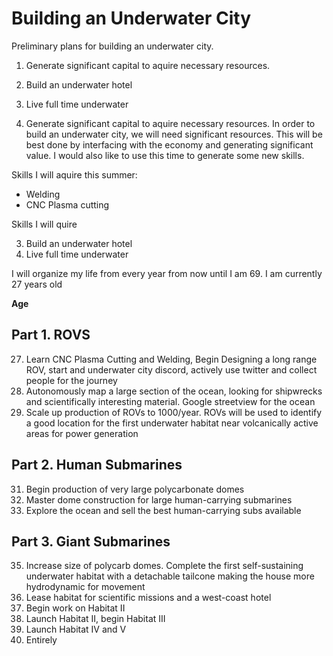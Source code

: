 # Building an Underwater City
Preliminary plans for building an underwater city.

1. Generate significant capital to aquire necessary resources.
3. Build an underwater hotel
4. Live full time underwater


1. Generate significant capital to aquire necessary resources.
  In order to build an underwater city, we will need significant resources. This will be best done by interfacing with the economy and generating significant value. I would also like to use this time to generate some new skills.

Skills I will aquire this summer:
- Welding
- CNC Plasma cutting

Skills I will quire

3. Build an underwater hotel
4. Live full time underwater

I will organize my life from every year from now until I am 69. I am currently 27 years old

__Age__
## Part 1. ROVS
27. Learn CNC Plasma Cutting and Welding, Begin Designing a long range ROV, start and underwater city discord, actively use twitter and collect people for the journey
28. Autonomously map a large section of the ocean, looking for shipwrecks and scientifically interesting material. Google streetview for the ocean
29. Scale up production of ROVs to 1000/year. ROVs will be used to identify a good location for the first underwater habitat near volcanically active areas for power generation

## Part 2. Human Submarines
31. Begin production of very large polycarbonate domes
32. Master dome construction for large human-carrying submarines
33. Explore the ocean and sell the best human-carrying subs available

## Part 3. Giant Submarines
35. Increase size of polycarb domes. Complete the first self-sustaining underwater habitat with a detachable tailcone making the house more hydrodynamic for movement
36. Lease habitat for scientific missions and a west-coast hotel
37. Begin work on Habitat II
38. Launch Habitat II, begin Habitat III
39. Launch Habitat IV and V
40. Entirely
